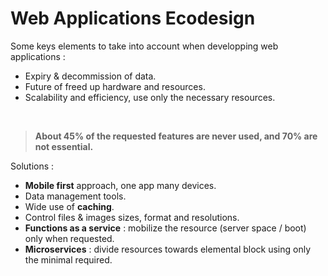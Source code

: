 # Web Applications Ecodesign

Some keys elements to take into account when developping web applications :

- Expiry & decommission of data.
- Future of freed up hardware and resources.
- Scalability and efficiency, use only the necessary resources.

<br>

> **About 45% of the requested features are never used, and 70% are not essential.**

Solutions :

- **Mobile first** approach, one app many devices.
- Data management tools.
- Wide use of **caching**.
- Control files & images sizes, format and resolutions.
- **Functions as a service** : mobilize the resource (server space / boot) only when requested.
- **Microservices** : divide resources towards elemental block using only the minimal required.